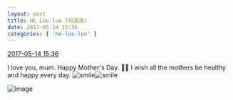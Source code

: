 ```yaml
---
layout: post
title: HE Lou-luo (何洛洛)
date: 2017-05-14 15:36
categories: [ 'he-luo-luo' ]
---
```


<div class="weibo-info">
  <a href="http://weibo.com/6117570574/F34Hs39C1">2017-05-14 15:36</a>
</div>

I love you, mum. Happy Mother's Day. :rose::rose: I wish all the mothers be healthy and happy every day. ![smile](http://img.t.sinajs.cn/t4/appstyle/expression/ext/normal/5c/huanglianwx_org.gif)![smile](http://img.t.sinajs.cn/t4/appstyle/expression/ext/normal/5c/huanglianwx_org.gif)

<!-- more -->

![Image](http://wx4.sinaimg.cn/mw690/006G0Hz8gy1ffkxhh6zb6j31w02iown8.jpg)
